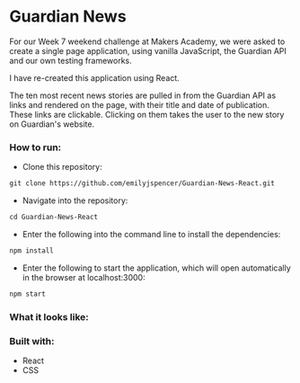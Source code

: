 # Guardian News

For our Week 7 weekend challenge at Makers Academy, we were asked to create a single page application, using vanilla JavaScript, the Guardian API and our own testing frameworks.

I have re-created this application using React.

The ten most recent news stories are pulled in from the Guardian API as links and rendered on the page, with their title and date of publication.
These links are clickable. Clicking on them takes the user to the new story on Guardian's website.

### How to run:

* Clone this repository: 
```html
git clone https://github.com/emilyjspencer/Guardian-News-React.git
```

* Navigate into the repository:
```html
cd Guardian-News-React
```

* Enter the following into the command line to install the dependencies:
```html
npm install
```
* Enter the following to start the application, which will open automatically in the browser at localhost:3000:
```html
npm start
```

### What it looks like:



### Built with:

* React
* CSS

